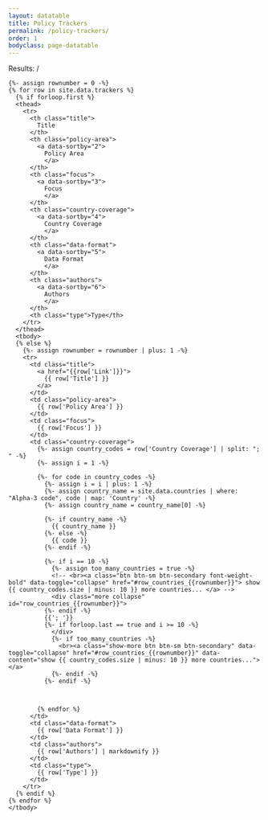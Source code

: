 ```yaml
---
layout: datatable
title: Policy Trackers
permalink: /policy-trackers/
order: 1
bodyclass: page-datatable
---
```

<form class="filter-container mb-3">
  
  <div>
    <div class="filter-metadata font-weight-bold mt-2 d-flex justify-content-between">
      <div class="d-flex align-items-end">
        <span>Results: </span> <span data-content="DATASETS_FOUND"></span> / <span data-content="DATASETS_TOTAL"></span>
      </div>
      <span></span>
      <!-- <a href="https://github.com/lukaslehner/supertracker/blob/master/_data/trackers.csv" class="btn btn-primary">Download as CSV</a> -->
    </div>      
  </div>

</form>  


<div class="datatable-container">
  <table>
    
    {%- assign rownumber = 0 -%}
    {% for row in site.data.trackers %}
      {% if forloop.first %}
      <thead>
        <tr>
          <th class="title">
            Title
          </th>
          <th class="policy-area">
            <a data-sortby="2">
              Policy Area
              </a>
          </th>
          <th class="focus">
            <a data-sortby="3">
              Focus
              </a>
          </th>
          <th class="country-coverage">
            <a data-sortby="4">
              Country Coverage
              </a>
          </th>
          <th class="data-format">
            <a data-sortby="5">
              Data Format
              </a>
          </th>
          <th class="authors">
            <a data-sortby="6">
              Authors
              </a>
          </th>       
          <th class="type">Type</th>
        </tr>
      </thead>
      <tbody>
      {% else %}
        {%- assign rownumber = rownumber | plus: 1 -%}
        <tr>
          <td class="title">
            <a href="{{row['Link']}}">
              {{ row['Title'] }}
            </a>
          </td>
          <td class="policy-area">
            {{ row['Policy Area'] }}
          </td>
          <td class="focus">
            {{ row['Focus'] }}
          </td>
          <td class="country-coverage">
            {%- assign country_codes = row['Country Coverage'] | split: "; " -%}
            {%- assign i = 1 -%}
            
            {%- for code in country_codes -%}
              {%- assign i = i | plus: 1 -%}
              {%- assign country_name = site.data.countries | where: "Alpha-3 code", code | map: 'Country' -%}
              {%- assign country_name = country_name[0] -%}

              {%- if country_name -%}
                {{ country_name }}
              {%- else -%}
                {{ code }}
              {%- endif -%}
              
              {%- if i == 10 -%}
                {%- assign too_many_countries = true -%}
                <!-- <br><a class="btn btn-sm btn-secondary font-weight-bold" data-toggle="collapse" href="#row_countries_{{rownumber}}"> show {{ country_codes.size | minus: 10 }} more countries... </a> -->
                <div class="more collapse" id="row_countries_{{rownumber}}">
              {%- endif -%}
              {{'; '}}
              {%- if forloop.last == true and i >= 10 -%}
                </div>
                {%- if too_many_countries -%}
                  <br><a class="show-more btn btn-sm btn-secondary" data-toggle="collapse" href="#row_countries_{{rownumber}}" data-content="show {{ country_codes.size | minus: 10 }} more countries..."></a>
                {%- endif -%}
              {%- endif -%}



            {% endfor %}
          </td>
          <td class="data-format">
            {{ row['Data Format'] }}
          </td>
          <td class="authors">
            {{ row['Authors'] | markdownify }}
          </td>
          <td class="type">
            {{ row['Type'] }}
          </td>
        </tr>
      {% endif %}
    {% endfor %}
    </tbody>
  </table>
</div>